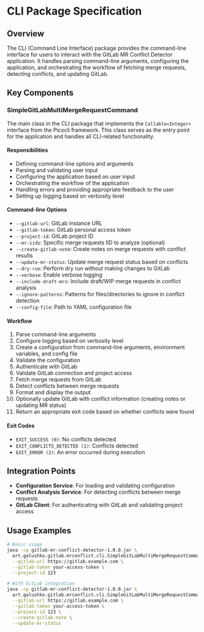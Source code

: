 # CLI Package Specification

## Overview
The CLI (Command Line Interface) package provides the command-line interface for users to interact with the GitLab MR Conflict Detector application. It handles parsing command-line arguments, configuring the application, and orchestrating the workflow of fetching merge requests, detecting conflicts, and updating GitLab.

## Key Components

### SimpleGitLabMultiMergeRequestCommand
The main class in the CLI package that implements the `Callable<Integer>` interface from the Picocli framework. This class serves as the entry point for the application and handles all CLI-related functionality.

#### Responsibilities
- Defining command-line options and arguments
- Parsing and validating user input
- Configuring the application based on user input
- Orchestrating the workflow of the application
- Handling errors and providing appropriate feedback to the user
- Setting up logging based on verbosity level

#### Command-line Options
- `--gitlab-url`: GitLab instance URL
- `--gitlab-token`: GitLab personal access token
- `--project-id`: GitLab project ID
- `--mr-iids`: Specific merge requests IID to analyze (optional)
- `--create-gitlab-note`: Create notes on merge requests with conflict results
- `--update-mr-status`: Update merge request status based on conflicts
- `--dry-run`: Perform dry run without making changes to GitLab
- `--verbose`: Enable verbose logging
- `--include-draft-mrs`: Include draft/WIP merge requests in conflict analysis
- `--ignore-patterns`: Patterns for files/directories to ignore in conflict detection
- `--config-file`: Path to YAML configuration file

#### Workflow
1. Parse command-line arguments
2. Configure logging based on verbosity level
3. Create a configuration from command-line arguments, environment variables, and config file
4. Validate the configuration
5. Authenticate with GitLab
6. Validate GitLab connection and project access
7. Fetch merge requests from GitLab
8. Detect conflicts between merge requests
9. Format and display the output
10. Optionally update GitLab with conflict information (creating notes or updating MR status)
11. Return an appropriate exit code based on whether conflicts were found

#### Exit Codes
- `EXIT_SUCCESS (0)`: No conflicts detected
- `EXIT_CONFLICTS_DETECTED (1)`: Conflicts detected
- `EXIT_ERROR (2)`: An error occurred during execution

## Integration Points
- **Configuration Service**: For loading and validating configuration
- **Conflict Analysis Service**: For detecting conflicts between merge requests
- **GitLab Client**: For authenticating with GitLab and validating project access

## Usage Examples
```bash
# Basic usage
java -cp gitlab-mr-conflict-detector-1.0.0.jar \
  art.galushko.gitlab.mrconflict.cli.SimpleGitLabMultiMergeRequestCommand \
  --gitlab-url https://gitlab.example.com \
  --gitlab-token your-access-token \
  --project-id 123

# With GitLab integration
java -cp gitlab-mr-conflict-detector-1.0.0.jar \
  art.galushko.gitlab.mrconflict.cli.SimpleGitLabMultiMergeRequestCommand \
  --gitlab-url https://gitlab.example.com \
  --gitlab-token your-access-token \
  --project-id 123 \
  --create-gitlab-note \
  --update-mr-status
```